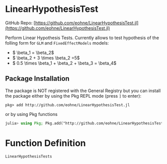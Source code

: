 
# LinearHypothesisTest
GitHub Repo: [https://github.com/eohne/LinearHypothesisTest.jl](https://github.com/eohne/LinearHypothesisTest.jl)

Perform Linear Hypothesis Tests. Currently allows to test hypothesis of the folling form for `GLM` and `FixedEffectModels` models:
 * $ \beta_1 = \beta_2$
 * $ \beta_2 + 3 \times \beta_2 =5$
 * $ 0.5 \times \beta_1 + \beta_2 + \beta_3 = \beta_4$

## Package Installation

The package is NOT registered with the General Registry but you can install the package either by using the Pkg REPL mode (press `]` to enter):
```
pkg> add http://github.com/eohne/LinearHypothesisTest.jl
```
or by using Pkg functions
```julia
julia> using Pkg; Pkg.add("http://github.com/eohne/LinearHypothesisTest.jl")
```
# Function Definition
````@docs
LinearHypothesisTests
````